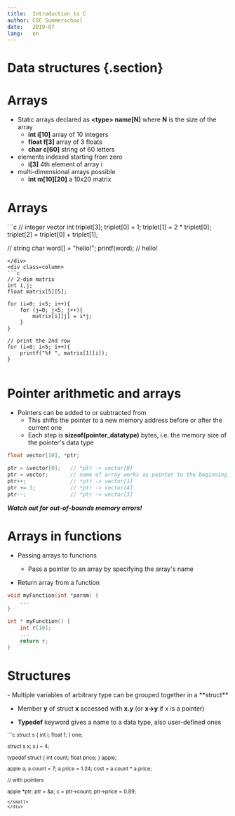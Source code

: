 ```yaml
---
title:  Introduction to C
author: CSC Summerschool 
date:   2019-07
lang:   en
---
```


# Data structures {.section}

# Arrays

- Static arrays declared as **\<type\> name\[N\]** where **N** is the size of the array  
    - **int i\[10\]** array of 10 integers  
    - **float f\[3\]** array of 3 floats  
    - **char c\[60\]** string of 60 letters  
- elements indexed starting from zero  
    - **i\[3\]** 4th element of array i  
- multi-dimensional arrays possible  
    - **int m\[10\]\[20\]** a 10x20 matrix



# Arrays
<div class=column>
```c
// integer vector
int triplet[3];
triplet[0] = 1;
triplet[1] = 2 * triplet[0];
triplet[2] = triplet[0] + triplet[1];


// string
char word[] = "hello!";
printf(word); // hello!






```
</div>
<div class=column>
```c
// 2-dim matrix
int i,j;
float matrix[5][5];

for (i=0; i<5; i++){
    for (j=0; j<5; j++){
        matrix[i][j] = i*j;
    }
}

// print the 2nd row
for (i=0; i<5; i++){
    printf("%f ", matrix[1][i]);
}
```
</div>



# Pointer arithmetic and arrays

- Pointers can be added to or subtracted from  
    - This shifts the pointer to a new memory address before or after the
    current one  
    - Each step is **sizeof(pointer\_datatype)** bytes, i.e. the memory size of the pointer's data type

```c
float vector[10], *ptr;

ptr = &vector[0];   // *ptr -> vector[0]
ptr = vector;       // name of array works as pointer to the beginning
ptr++;              // *ptr -> vector[1]
ptr += 3;           // *ptr -> vector[4]
ptr--;              // *ptr -> vector[3]

```

**_Watch out for out-of-bounds memory errors!_**



# Arrays in functions

- Passing arrays to functions  
    - Pass a pointer to an array by specifying the array's name

- Return array from a function

```c
void myFunction(int *param) {
    ...
}

int * myFunction() {
    int r[10];
    ...
    return r;
}
```



# Structures
<div class=column>
- Multiple variables of arbitrary type can be grouped together in a **struct**

- Member **y** of struct **x** accessed with **x.y** (or **x-\>y** if x is a pointer)  

- **Typedef** keyword gives a name to a data type, also user-defined ones

</div>
<div class=column>
<small>
```c
struct s {
    int i;
    float f;
} one;

struct s x;
x.i = 4;

typedef struct {
    int count;
    float price;
} apple;

apple a;
a.count = 7;
a.price = 1.24;
cost = a.count * a.price;


// with pointers

apple *ptr;
ptr = &a;
c = ptr->count;
ptr->price = 0.89;
```
</small>
</div>

